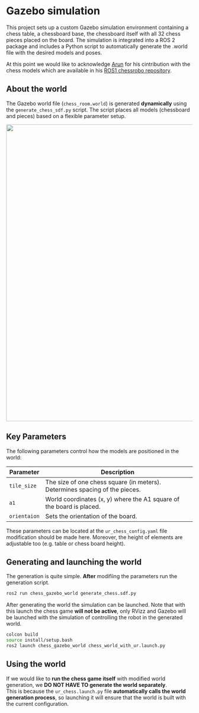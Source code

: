# Gazebo simulation

This project sets up a custom Gazebo simulation environment containing a chess table, a chessboard base, the chessboard itself with all 32 chess pieces placed on the board. The simulation is integrated into a ROS 2 package and includes a Python script to automatically generate the .world file with the desired models and poses.

At this point we would like to acknowledge [Arun](https://github.com/arunkru1998) for his cintribution with the chess models which are available in his [ROS1 chessrobo repository](https://github.com/arunkru1998/chessrobo#).

## About the world

The Gazebo world file (`chess_room.world`) is generated **dynamically** using the `generate_chess_sdf.py` script. The script places all models (chessboard and pieces) based on a flexible parameter setup.

<p align="center">
  <img src="../images/gazebo_world_chess.png" width="800" />
</p>

## Key Parameters

The following parameters control how the models are positioned in the world:

| **Parameter**         | **Description**                                                                 |
|------------------|-----------------------------------------------------------------------------|
| `tile_size`     | The size of one chess square (in meters). Determines spacing of the pieces. |
| `a1` | World coordinates (x, y) where the A1 square of the board is placed.         |
|`orientaion`| Sets the orientation of the board. 

These parameters can be located at the `ur_chess_config.yaml` file modification should be made here.
Moreover, the height of elements are adjustable too (e.g. table or chess board height).

## Generating and launching the world

The generation is quite simple. **After** modifíing the parameters run the generation script.

```bash
ros2 run chess_gazebo_world generate_chess.sdf.py
```

After generating the world the simulation can be launched. Note that with this launch the chess game **will not be active**, only RVizz and Gazebo will be launched with the simulation of controlling the robot in the generated world.

```bash
colcon build
source install/setup.bash
ros2 launch chess_gazebo_world chess_world_with_ur.launch.py
```

## Using the world

If we would like to **run the chess game itself** with modified world generation, we **DO NOT HAVE TO generate the world separately**.  
This is because the `ur_chess.launch.py` file **automatically calls the world generation process**, so launching it will ensure that the world is built with the current configuration.





